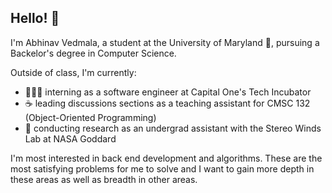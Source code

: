 ## Hello! 👋

I'm Abhinav Vedmala, a student at the University of Maryland 🐢, pursuing a Backelor's degree in Computer Science.

Outside of class, I'm currently:
- 👨🏽‍💻 interning as a software engineer at Capital One's Tech Incubator
- ☕️ leading discussions sections as a teaching assistant for CMSC 132 (Object-Oriented Programming)
- 🧪 conducting research as an undergrad assistant with the Stereo Winds Lab at NASA Goddard

I'm most interested in back end development and algorithms. These are the most satisfying problems for me to solve and I want to gain more depth in these areas as well as breadth in other areas.

<!---
avedmala/avedmala is a ✨ special ✨ repository because its `README.md` (this file) appears on your GitHub profile.
You can click the Preview link to take a look at your changes.
--->

